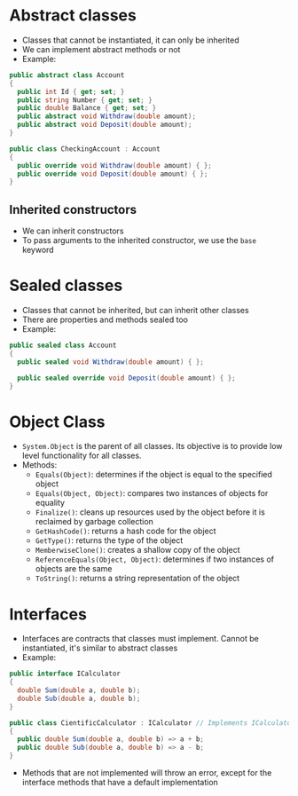 # Abstract classes

- Classes that cannot be instantiated, it can only be inherited
- We can implement abstract methods or not
- Example:

```cs
public abstract class Account
{
  public int Id { get; set; }
  public string Number { get; set; }
  public double Balance { get; set; }
  public abstract void Withdraw(double amount);
  public abstract void Deposit(double amount);
}

public class CheckingAccount : Account
{
  public override void Withdraw(double amount) { };
  public override void Deposit(double amount) { };
}
```

## Inherited constructors

- We can inherit constructors
- To pass arguments to the inherited constructor, we use the `base` keyword

# Sealed classes

- Classes that cannot be inherited, but can inherit other classes
- There are properties and methods sealed too
- Example:

```cs
public sealed class Account
{
  public sealed void Withdraw(double amount) { };

  public sealed override void Deposit(double amount) { };
}
```

# Object Class

- `System.Object` is the parent of all classes. Its objective is to provide low level functionality for all classes.
- Methods:
  - `Equals(Object)`: determines if the object is equal to the specified object
  - `Equals(Object, Object)`: compares two instances of objects for equality
  - `Finalize()`: cleans up resources used by the object before it is reclaimed by garbage collection
  - `GetHashCode()`: returns a hash code for the object
  - `GetType()`: returns the type of the object
  - `MemberwiseClone()`: creates a shallow copy of the object
  - `ReferenceEquals(Object, Object)`: determines if two instances of objects are the same
  - `ToString()`: returns a string representation of the object

# Interfaces

- Interfaces are contracts that classes must implement. Cannot be instantiated, it's similar to abstract classes
- Example:

```cs
public interface ICalculator
{
  double Sum(double a, double b);
  double Sub(double a, double b);
}

public class CientificCalculator : ICalculator // Implements ICalculator
{
  public double Sum(double a, double b) => a + b;
  public double Sub(double a, double b) => a - b;
}
```

- Methods that are not implemented will throw an error, except for the interface methods that have a default implementation
